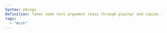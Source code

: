 ```yaml
---
Syntax: pbcopy
Definition: Takes some text argument (easy through piping) and copies it to clipboard
tags:
  - "#zsh"
---
```

